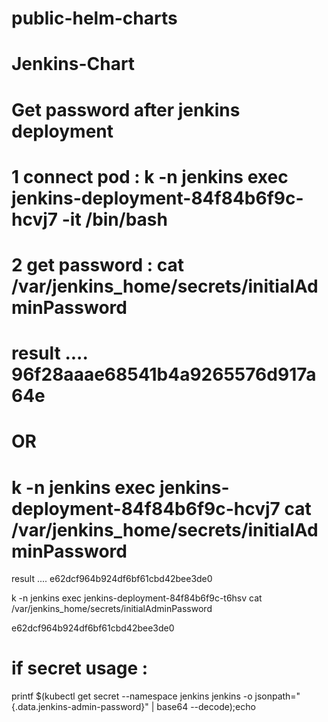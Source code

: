 # public-helm-charts

# #############################
# Jenkins-Chart
# #############################

# Get password after jenkins deployment
# 1 connect pod : k -n jenkins exec jenkins-deployment-84f84b6f9c-hcvj7  -it /bin/bash
# 2 get password : cat /var/jenkins_home/secrets/initialAdminPassword
# result .... 96f28aaae68541b4a9265576d917a64e
# OR
# k -n jenkins exec jenkins-deployment-84f84b6f9c-hcvj7 cat /var/jenkins_home/secrets/initialAdminPassword

result .... e62dcf964b924df6bf61cbd42bee3de0


k -n jenkins exec jenkins-deployment-84f84b6f9c-t6hsv cat /var/jenkins_home/secrets/initialAdminPassword


e62dcf964b924df6bf61cbd42bee3de0
# if secret usage :
printf $(kubectl get secret --namespace jenkins jenkins -o jsonpath="{.data.jenkins-admin-password}" | base64 --decode);echo

